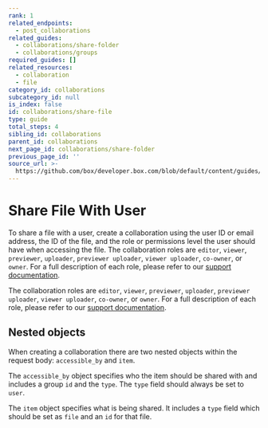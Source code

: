 ```yaml
---
rank: 1
related_endpoints:
  - post_collaborations
related_guides:
  - collaborations/share-folder
  - collaborations/groups
required_guides: []
related_resources:
  - collaboration
  - file
category_id: collaborations
subcategory_id: null
is_index: false
id: collaborations/share-file
type: guide
total_steps: 4
sibling_id: collaborations
parent_id: collaborations
next_page_id: collaborations/share-folder
previous_page_id: ''
source_url: >-
  https://github.com/box/developer.box.com/blob/default/content/guides/collaborations/share-file.md
---
```

# Share File With User

To share a file with a user, create a collaboration using the user ID or email
address, the ID of the file, and the role or permissions level the user should
have when accessing the file. The collaboration roles are `editor`, `viewer`,
`previewer`, `uploader`, `previewer uploader`, `viewer uploader`, `co-owner`,
or `owner`. For a full description of each role, please refer to our
[support documentation].

<Samples id='post_collaborations' >

</Samples>

<Message>

The collaboration roles are `editor`, `viewer`, `previewer`, `uploader`,
`previewer uploader`, `viewer uploader`, `co-owner`, or `owner`. For a full
description of each role, please refer to our [support documentation].

</Message>

## Nested objects

When creating a collaboration there are two nested objects within the request
body: `accessible_by` and `item`.

The `accessible_by` object specifies who the item should be shared with and
includes a group `id` and the `type`. The `type` field should always be set to
`user`.

The `item` object specifies what is being shared. It includes a `type` field
which should be set as `file` and an `id` for that file.

[support documentation]: https://community.box.com/t5/Collaborate-By-Inviting-Others/Understanding-Collaborator-Permission-Levels/ta-p/144